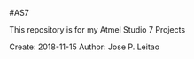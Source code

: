 #AS7

This repository is for my Atmel Studio 7 Projects

Create: 2018-11-15
Author: Jose P. Leitao

